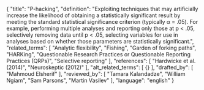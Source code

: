{
  "title": "P-hacking",
  "definition": "Exploiting techniques that may artificially increase the likelihood of obtaining a statistically significant result by meeting the standard statistical significance criterion (typically α = .05). For example, performing multiple analyses and reporting only those at p < .05, selectively removing data until p < .05, selecting variables for use in analyses based on whether those parameters are statistically significant.",
  "related_terms": [
    "Analytic flexibility",
    "Fishing",
    "Garden of forking paths",
    "HARKing",
    "Questionable Research Practices or Questionable Reporting Practices (QRPs)",
    "Selective reporting"
  ],
  "references": [
    "Hardwicke et al. (2014)",
    "Neuroskeptic (2012)"
  ],
  "alt_related_terms": [
    {}
  ],
  "drafted_by": [
    "Mahmoud Elsherif"
  ],
  "reviewed_by": [
    "Tamara Kalandadze",
    "William Ngiam",
    "Sam Parsons",
    "Martin Vasilev"
  ],
  "language": "english"
}
